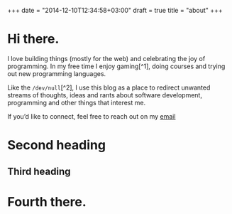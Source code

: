 +++
date = "2014-12-10T12:34:58+03:00"
draft = true
title = "about"
+++

# Hi there.

I love building things (mostly for the web) and celebrating the joy of programming. In my free time I enjoy gaming[^1], doing courses and trying out new programming languages.

Like the `/dev/null`[^2], I use this blog as a place to redirect unwanted streams of thoughts, ideas and rants about software development, programming and other things that interest me.

If you’d like to connect, feel free to reach out on my [email](prakhar1989@gmail.com)

# Second heading

## Third heading

# Fourth there.
